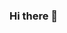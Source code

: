 ### Hi there 👋

<!--
**SaidahmadRasulov/SaidahmadRasulov** is a ✨ _special_ ✨ repository because its `README.md` (this file) appears on your GitHub profile.

Here are some ideas to get you started:

Hi! I'm Saidahmad Rasulov, WEB-Developer 🧑‍💻
-->

